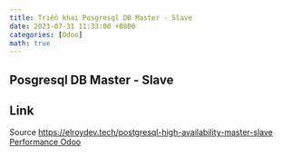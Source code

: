 ```yaml
---
title: Triển khai Posgresql DB Master - Slave
date: 2023-07-31 11:33:00 +0800
categories: [Odoo]
math: true
---
```

## Posgresql DB Master - Slave

## Link

Source https://elroydev.tech/postgresql-high-availability-master-slave
[Performance Odoo](https://vyqyty.github.io/assets/img/uploads/postgresql_high_availability_master_slave.pdf)
